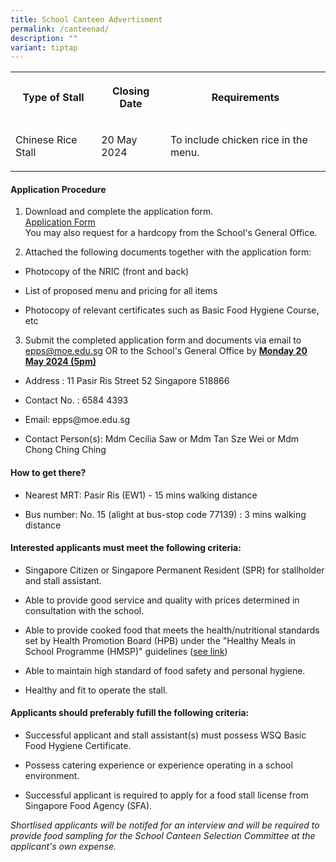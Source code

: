 ```yaml
---
title: School Canteen Advertisment
permalink: /canteenad/
description: ""
variant: tiptap
---
```

<table>
<tbody>
<tr>
<th rowspan="1" colspan="1">
<p><strong>Type of Stall</strong>
</p>
</th>
<th rowspan="1" colspan="1">
<p>Closing Date</p>
</th>
<th rowspan="1" colspan="1">
<p>Requirements</p>
</th>
</tr>
<tr>
<td rowspan="1" colspan="1">
<p>Chinese Rice Stall</p>
</td>
<td rowspan="1" colspan="1">
<p>20 May 2024</p>
</td>
<td rowspan="1" colspan="1">
<p>To include chicken rice in the menu.</p>
</td>
</tr>
</tbody>
</table>
<h4>Application Procedure</h4>
<ol data-tight="true" class="tight">
<li>
<p>Download and complete the application form.
<br><a href="/files/canappbf7.pdf" rel="noopener noreferrer nofollow" target="_blank">Application Form</a>
<br>You may also request for a hardcopy from the School's General Office.</p>
</li>
<li>
<p>Attached the following documents together with the application form:</p>
</li>
</ol>
<ul data-tight="true" class="tight">
<li>
<p>Photocopy of the NRIC (front and back)</p>
</li>
<li>
<p>List of proposed menu and pricing for all items</p>
</li>
<li>
<p>Photocopy of relevant certificates such as Basic Food Hygiene Course,
etc</p>
</li>
</ul>
<ol start="3" data-tight="true" class="tight">
<li>
<p>Submit the completed application form and documents via email to <a href="epps@moe.edu.sg" rel="noopener noreferrer nofollow" target="_blank">epps@moe.edu.sg</a> OR
to the School's General Office by <strong><u>Monday 20 May 2024 (5pm)</u></strong>
</p>
</li>
</ol>
<ul data-tight="true" class="tight">
<li>
<p>Address : 11 Pasir Ris Street 52 Singapore 518866</p>
</li>
<li>
<p>Contact No. : 6584 4393</p>
</li>
<li>
<p>Email: epps@moe.edu.sg</p>
</li>
<li>
<p>Contact Person(s): Mdm Cecilia Saw or Mdm Tan Sze Wei or Mdm Chong Ching
Ching</p>
</li>
</ul>
<h4>How to get there?</h4>
<ul data-tight="true" class="tight">
<li>
<p>Nearest MRT: Pasir Ris (EW1) - 15 mins walking distance</p>
</li>
<li>
<p>Bus number: No. 15 (alight at bus-stop code 77139) : 3 mins walking distance</p>
</li>
</ul>
<h4>Interested applicants must meet the following criteria:</h4>
<ul data-tight="true" class="tight">
<li>
<p>Singapore Citizen or Singapore Permanent Resident (SPR) for stallholder
and stall assistant.</p>
</li>
<li>
<p>Able to provide good service and quality with prices determined in consultation
with the school.</p>
</li>
<li>
<p>Able to provide cooked food that meets the health/nutritional standards
set by Health Promotion Board (HPB) under the "Healthy Meals in School
Programme (HMSP)" guidelines (<a href="https://www.hpb.gov.sg/schools/school-programmes/healthy-meals-in-schools-programme" rel="noopener noreferrer nofollow" target="_blank">see link</a>)</p>
</li>
<li>
<p>Able to maintain high standard of food safety and personal hygiene.</p>
</li>
<li>
<p>Healthy and fit to operate the stall.</p>
</li>
</ul>
<h4>Applicants should preferably fufill the following criteria:</h4>
<ul data-tight="true" class="tight">
<li>
<p>Successful applicant and stall assistant(s) must possess WSQ Basic Food
Hygiene Certificate.</p>
</li>
<li>
<p>Possess catering experience or experience operating in a school environment.</p>
</li>
<li>
<p>Successful applicant is required to apply for a food stall license from
Singapore Food Agency (SFA).</p>
</li>
</ul>
<p><em>Shortlised applicants will be notifed for an interview and will be required to provide food sampling for the School Canteen Selection Committee at the applicant's own expense.</em>
</p>